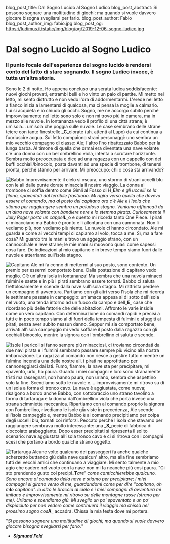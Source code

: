 blog_post_title: Dal Sogno Lucido al Sogno Ludico
blog_post_abstract: Si possono sognare una moltitudine di giochi; ma quando si vuole davvero giocare bisogna svegliarsi per farlo.
blog_post_author: Fabio
blog_post_author_img: fabio.jpg
blog_post_og: https://ludimus.it/static/img/blog/og/2019-12-06-sogno-ludico.jpg

# Dal sogno Lucido al Sogno Ludico
### Il punto focale dell'esperienza del sogno lucido è rendersi conto del fatto di stare sognando. Il sogno Ludico invece, è tutta un’altra storia.
Sono le 2 di notte. Ho appena concluso una serata ludica soddisfacente: nuovi giochi provati, entrambi belli e ho vinto un paio di partite. Mi metto nel letto, mi sento distrutto e non vedo l'ora di addormentarmi.
L'erede nel letto a fianco inizia a lamentarsi di qualcosa, ma ci pensa la moglie a calmarlo. Lui si acquieta e io chiudo gli occhi. Sogno, me ne accorgo subito perché improvvisamente nel letto sono solo e non mi trovo più in camera, ma in mezzo alle nuvole. In lontananza vedo il profilo di una città strana; è un'isola... un'isola che poggia sulle nuvole. Le case sembrano delle strane teiere con tante finestrelle _**C**_olorate (uh. attenti al Lupo) da cui continua a fuoriuscire acqua. Sul letto compaiono strani personaggi: uno sembra un mio vecchio compagno di classe: Ale; l'altro l'ho ribattezzato Babbo per la lunga barba. Al timone di quella che ormai era diventata una nave volante c'é una donna con un bel ombrellino viola, intenta a scrutare l'orizzonte. Sembra molto preoccupata e dice ad una ragazza con un cappello con dei buffi occhiali/binocolo, posta davanti ad una specie di trombone, di tenersi pronta, perché stanno per arrivare. Mi preoccupo: chi o cosa sta arrivando?

![Babbo](../static/img/blog/sognoludico/babbo.jpg?t=1 "Babbo")
Improvvisamente il cielo si oscura, uno stormo di strani uccelli blu con le ali dalle punte dorate minaccia il nostro viaggio. La donna al trombone ci soffia dentro come Gimli al Fosso di H_**E**_lm e gli uccelli se la filano, spaventati dal terribile frastuono. Mi rigiro verso quella che doveva essere al comando, ma al posto del capitano ora c'è Ale e l'isola che stiamo per raggiungere sembra un paludoso stagno. Veniamo affiancati da un'altra nave volante con bandiere nere e lo stemma pirata. Curiosamente il Jolly Roger porta un cappel_**L**_o e questo mi ricorda tanto One Piece. I pirati ci minacciano ma Babbo è pronto e li allontana con una cannonata. Non li vediamo più, non vediamo più niente. Le nuvole ci hanno circondato. Ale mi guarda e come ai vecchi tempi ci capiamo al volo, tocca a me. Sì, ma a fare cosa? Mi guardo tra le mani e trovo un aggeggio strano, con un cannocchiale e leve strane; le mie mani si muovono quasi come sapessi cosa fare. Do indicazioni al mio capitano e in breve tempo siamo fuori dalle nuvole e atterriamo sull'isola stagno.

![Capitano](../static/img/blog/sognoludico/capitano.jpg?t=1 "Capitano")
Ale mi fa cenno di mettermi al suo posto, sono contento. Un premio per essermi comportato bene.
Dalla postazione di capitano vedo meglio. C’è un'altra isola in lontananza! Ma sembra che una nuvola minacci fulmini e saette e in più i pirati sembrano essere tornati. Babbo ci saluta frettolosamente e scende dalla nave sull'isola stagno. Mi rattrista perdere un compagno di avventura. Partiamo con gli altri verso l'isola che mi ricorda le settimane passate in campeggio: un'amaca appesa al di sotto dell'isola nel vuoto, una tenda intorno ad un fuoco da campo e dell_**E**_ case che ricordano più delle fattorie che delle abitazioni. Affronto le varie insidie come un vero capitano. Con determinazione do comandi rapidi e precisi a tutti e in poco tempo siamo al di fuori della tempesta di fulmini e sfuggiti ai pirati, senza aver subito nessun danno. Seppur mi sia comportato bene, arrivati all'isola campeggio mi vedo soffiare il posto dalla ragazza con gli occhiali binocolo, mentre la signora con l'ombrellino ci saluta e scende.

![Isole](../static/img/blog/sognoludico/isole.jpg?t=1 "Isole")
I pericoli si fanno sempre più minacciosi, ci troviamo circondati da due navi pirata e i fulmini sembrano passare sempre più vicino alla nostra imbarcazione. La ragazza al comando non riesce a gestire tutto e mentre un fulmine incendia una delle nostre ali, i pirati ne approfittano per cannoneggiarci dai lati. Fumo, fiamme, la nave sta per precipitare, mi spavento, urlo, ho paura. Guardo i miei compagni e loro sono stranamente tristi ma rassegnati, non hanno paura, non urlano, sembra che aspettino solo la fine.
Scendiamo sotto le nuvole e.... improvvisamente mi ritrovo su di un isola a forma di tronco cavo. La nave è aggiustata, come nuova; risalgono a bordo anche Babbo, con sottobraccio uno strano tavolino a forma di tartaruga e la donna dall'ombrellino viola che porta invece una strana scimmietta meccanica.
Ripartiamo con al comando proprio la signora con l'ombrellino, rivediamo le isole già viste in precedenza, Ale scende all'isola campeggio e, mentre Babbo è al comando precipitiamo per colpa degli uccelli blu, tornati coi rinforzi. Peccato perché l'isola che stavamo per raggiungere sembrava molto interessante: una _**S**_pecie di fabbrica di cioccolato arabeggiante. Dopo esser precipitati si ripresenta il solito scenario: nave aggiustata all’isola tronco cavo e ci si ritrova con i compagni scesi che portano a bordo qualche strano oggetto.

![Tartaruga](../static/img/blog/sognoludico/tartaruga.jpg?t=1 "Tartaruga")
Alcune volte qualcuno dei passeggeri fa anche qualche scherzetto buttando giù dalla nave qualcun' altro, ma alla fine sembriamo tutti dei vecchi amici che continuano a viaggiare. Mi sento talmente a mio agio che cadere nel vuoto con la nave non mi fa neanche più cosi paura. "Ci sto prendendo gusto col precipi_**T**_are" come canticchierebbe qualcuno. Sono ancora al comando della nave e stiamo per precipitare; i miei compagni si girano verso di me, guardandomi come per dire "capitano, oh m_**I**_o capitano". Io alzo le braccia al cielo e i miei compagni di avventura mi imitano e improvvisamente mi ritrovo su delle montagne russe (strano per me). Urliamo e scendiamo giù.
Mi sveglio un po' spaventato e un po' dispiaciuto per non vedere come continuerà il viaggio ma chissà nel prossimo sogno cos_**A**_ accadrà. Chissà la mia testa dove mi porterà.

"_Si possono sognare una moltitudine di giochi; ma quando si vuole davvero giocare bisogna svegliarsi per farlo._"
- _**Sigmund Feld**_


